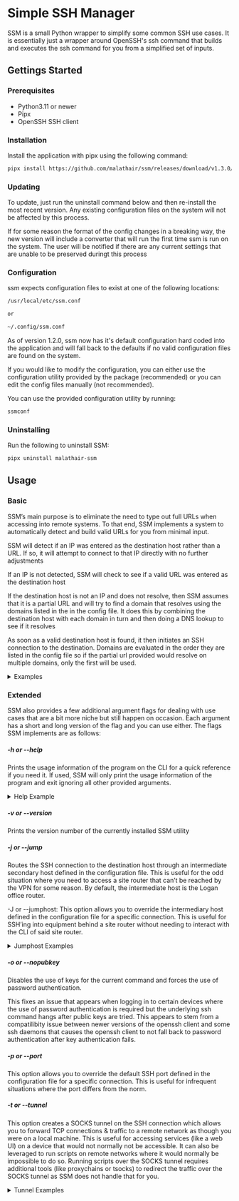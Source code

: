 # Simple SSH Manager

SSM is a small Python wrapper to simplify some common SSH use cases. It is essentially just a wrapper around OpenSSH's ssh command that builds and executes the ssh command for you from a simplified set of inputs.

## Gettings Started

### Prerequisites

 - Python3.11 or newer
 - Pipx
 - OpenSSH SSH client

### Installation

Install the application with pipx using the following command:

```bash
pipx install https://github.com/malathair/ssm/releases/download/v1.3.0/malathair_ssm-1.3.0-py3-none-any.whl
```

### Updating

To update, just run the uninstall command below and then re-install the most recent version. Any existing configuration files on the system will not be affected by this process.

If for some reason the format of the config changes in a breaking way, the new version will include a converter that will run the first time ssm is run on the system. The user will be notified if there are any current settings that are unable to be preserved duringt this process

### Configuration

ssm expects configuration files to exist at one of the following locations:
```bash
/usr/local/etc/ssm.conf

or

~/.config/ssm.conf
```

As of version 1.2.0, ssm now has it's default configuration hard coded into the application and will fall back to the defaults if no valid configuration files are found on the system.

If you would like to modify the configuration, you can either use the configuration utility provided by the package (recommended) or you can edit the config files manually (not recommended).

You can use the provided configuration utility by running:
```bash
ssmconf
```

### Uninstalling

Run the following to uninstall SSM:

```bash
pipx uninstall malathair-ssm
```


## Usage

### Basic

SSM’s main purpose is to eliminate the need to type out full URLs when accessing into remote systems. To that end, SSM implements a system to automatically detect and build valid URLs for you from minimal input.

SSM will detect if an IP was entered as the destination host rather than a URL. If so, it will attempt to connect to that IP directly with no further adjustments

If an IP is not detected, SSM will check to see if a valid URL was entered as the destination host

If the destination host is not an IP and does not resolve, then SSM assumes that it is a partial URL and will try to find a domain that resolves using the domains listed in the in the config file. It does this by combining the destination host with each domain in turn and then doing a DNS lookup to see if it resolves

As soon as a valid destination host is found, it then initiates an SSH connection to the destination. Domains are evaluated in the order they are listed in the config file so if the partial url provided would resolve on multiple domains, only the first will be used.

<details>
    <summary>Examples</summary>

    ssm 192.168.0.1: Connects directly to an IP (On the local network in this case, but public destinations work too)

    ssm user@192.168.0.1: Same as the pervious example but with an alternate username

    ssm fake.example.net: Connects directly to fake.example.net (bogus example domain) assuming it resolves

    ssm fake: Connects to fake.example.net again if the "example.net" domain is listed in the config file

    ssm user@fake: Same as the previous example but with an alternate user name

</details>

### Extended

SSM also provides a few additional argument flags for dealing with use cases that are a bit more niche but still happen on occasion. Each argument has a short and long version of the flag and you can use either. The flags SSM implements are as follows:

##### -h or --help

Prints the usage information of the program on the CLI for a quick reference if you need it. If used, SSM will only print the usage information of the program and exit ignoring all other provided arguments.

<details>
    <summary>Help Example</summary>

    ssm [-h] [-v] [-j | -J JUMPHOST] [-o] [-p PORT] [-t] host

    An SSH wrapper to simplify life

    positional arguments:
    host            Subdomain of the host's url or the host's IP address

    options:
    -h, --help      show this help message and exit
    -v, --version   show program's version number and exit

    -j, --jump      SSHs via the jump host specified in the configuration file
    -J, --jumphost  Overrides the jump host specified in the configuration file
    -o, --nopubkey  Disables the use of public keys for authentication. (Fixes authentication issues with certain devices)
    -p, --port      Specifies the port to use for the SSH session

    -t, --tunnel    Start a SOCKS5 tunnel on the port defined in the configuration file

</details>

##### -v or --version

Prints the version number of the currently installed SSM utility

##### -j or --jump

Routes the SSH connection to the destination host through an intermediate secondary host defined in the configuration file. This is useful for the odd situation where you need to access a site router that can’t be reached by the VPN for some reason. By default, the intermediate host is the Logan office router.

-J or --jumphost: This option allows you to override the intermediary host defined in the configuration file for a specific connection. This is useful for SSH’ing into equipment behind a site router without needing to interact with the CLI of said site router.

<details>
    <summary>Jumphost Examples</summary>

    Example command(s) using the default jumphost:

    ssm -j fake: Connects to fake.example.net by routing the connection through the jumphost defined in the configuration file

    ssm -j user@fake: Same as the previous command but with an alternate user

    Example command(s) using an alternate jumphost:

    ssm -J jump.example.net fake: Connects to fake.example.net by routing the connection through jump.example.net instead of the default jumphost

</details>

##### -o or --nopubkey

Disables the use of keys for the current command and forces the use of password authentication.

This fixes an issue that appears when logging in to certain devices where the use of password authentication is required but the underlying ssh command hangs after public keys are tried. This appears to stem from a compatilibity issue between newer versions of the openssh client and some ssh daemons that causes the openssh client to not fall back to password authentication after key authentication fails.

##### -p or --port

This option allows you to override the default SSH port defined in the configuration file for a specific connection. This is useful for infrequent situations where the port differs from the norm.

##### -t or --tunnel

This option creates a SOCKS tunnel on the SSH connection which allows you to forward TCP connections & traffic to a remote network as though you were on a local machine. This is useful for accessing services (like a web UI) on a device that would not normally not be accessible. It can also be leveraged to run scripts on remote networks where it would normally be impossible to do so. Running scripts over the SOCKS tunnel requires additional tools (like proxychains or tsocks) to redirect the traffic over the SOCKS tunnel as SSM does not handle that for you.

<details>
    <summary>Tunnel Examples</summary>

    Example command(s):

    ssm -t fake: Connects to fake.example.net and binds a SOCKS5 proxy server to port 6060 on localhost. By configuring your browser to use this proxy server you can access the Web UI of resources on the network behind the destination host. Additionally you can run commands as though you were using a machine on the remote network via a 3rd party command line tool like tsocks or proxychains which will redirect tcp traffic over the proxy tunnel.

</details>
